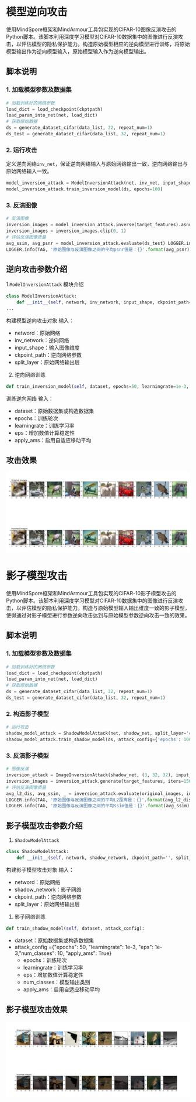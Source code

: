 # 模型逆向攻击

使用MindSpore框架和MindArmour工具包实现的CIFAR-10图像反演攻击的Python脚本。该脚本利用深度学习模型对CIFAR-10数据集中的图像进行反演攻击，以评估模型的隐私保护能力。构造原始模型相应的逆向模型进行训练，将原始模型输出作为逆向模型输入，原始模型输入作为逆向模型输出。

## 脚本说明

### 1. 加载模型参数及数据集

```python
# 加载训练好的网络参数
load_dict = load_checkpoint(ckptpath)
load_param_into_net(net, load_dict)
# 获取原始数据
ds = generate_dataset_cifar(data_list, 32, repeat_num=1)
ds_test = generate_dataset_cifar(data_list, 32, repeat_num=1)
```

### 2. 运行攻击

定义逆向网络`inv_net`，保证逆向网络输入与原始网络输出一致，逆向网络输出与原始网络输入一致。

```python
model_inversion_attack = ModelInversionAttack(net, inv_net, input_shape=(3, 32, 32), split_layer='conv11')
model_inversion_attack.train_inversion_model(ds, epochs=100)
```

### 3. 反演图像

```python
# 反演图像
inversion_images = model_inversion_attack.inverse(target_features).asnumpy()
inversion_images = inversion_images.clip(0, 1)
# 评估反演图像质量
avg_ssim, avg_psnr = model_inversion_attack.evaluate(ds_test) LOGGER.info(TAG, '原始图像与反演图像之间的平均ssim值是：{}'.format(avg_ssim))
LOGGER.info(TAG, '原始图像与反演图像之间的平均psnr值是：{}'.format(avg_psnr))
```

## 逆向攻击参数介绍

1.`ModelInversionAttack` 模块介绍

```Python
class ModelInversionAttack:
    def __init__(self, network, inv_network, input_shape, ckpoint_path=None, split_layer='conv1'):
...
```

构建模型逆向攻击对象
输入：

- netword：原始网络
- inv_network：逆向网络
- input_shape：输入图像维度
- ckpoint_path：逆向网络参数
- split_layer：原始网络输出层

2. 逆向网络训练

```python
def train_inversion_model(self, dataset, epochs=50, learningrate=1e-3, eps=1e-3, apply_ams=True):
```

训练逆向网络
输入：

- dataset：原始数据集或构造数据集
- epochs：训练轮次
- learningrate：训练学习率
- eps：增加数值计算稳定性
- apply_ams：启用自适应移动平均

## 攻击效果

![modelinversion](./imgs/modelinversion.png)

# 影子模型攻击

使用MindSpore框架和MindArmour工具包实现的CIFAR-10影子模型攻击的Python脚本。该脚本利用深度学习模型对CIFAR-10数据集中的图像进行反演攻击，以评估模型的隐私保护能力。构造与原始模型输入输出维度一致的影子模型，使得通过对影子模型进行参数逆向攻击达到与原始模型参数逆向攻击一致的效果。

## 脚本说明

### 1. 加载模型参数及数据集

```python
# 加载训练好的网络参数
load_dict = load_checkpoint(ckptpath)
load_param_into_net(net, load_dict)
# 获取原始数据
ds = generate_dataset_cifar(data_list, 32, repeat_num=1)
ds_test = generate_dataset_cifar(data_list, 32, repeat_num=1)
```

### 2. 构造影子模型

```python
# 运行攻击
shadow_model_attack = ShadowModelAttack(net, shadow_net, split_layer='conv11')
shadow_model_attack.train_shadow_model(ds, attack_config={'epochs': 100}) shadow_model_attack.evaluate(ds_test, 10)
```

### 3. 反演影子模型

```python
# 图像反演
inversion_attack = ImageInversionAttack(shadow_net, (3, 32, 32), input_bound=(0, 1), loss_weights=(1, 0.1, 5))
inversion_images = inversion_attack.generate(target_features, iters=150)
# 评估反演图像质量
avg_l2_dis, avg_ssim, _ = inversion_attack.evaluate(original_images, inversion_images)
LOGGER.info(TAG, '原始图像与反演图像之间的平均L2距离是：{}'.format(avg_l2_dis))
LOGGER.info(TAG, '原始图像与反演图像之间的平均ssim值是：{}'.format(avg_ssim))
```

## 影子模型攻击参数介绍

1. `ShadowModelAttack`

```python
class ShadowModelAttack:
    def __init__(self, network, shadow_network, ckpoint_path='', split_layer='conv1'):
```

构建影子模型攻击对象
输入：

- netword：原始网络
- shadow_network：影子网络
- ckpoint_path：逆向网络参数
- split_layer：原始网络输出层

1. 影子网络训练

```python
def train_shadow_model(self, dataset, attack_config):
```

- dataset：原始数据集或构造数据集
- attack_config ={"epochs": 50, "learningrate": 1e-3, "eps": 1e-3,"num_classes": 10, "apply_ams": True}
    - epochs：训练轮次
    - learningrate：训练学习率
    - eps：增加数值计算稳定性
    - num_classes：模型输出类别
    - apply_ams：启用自适应移动平均

## 影子模型攻击效果

![shadowattack](./imgs/shadownattack.png)
